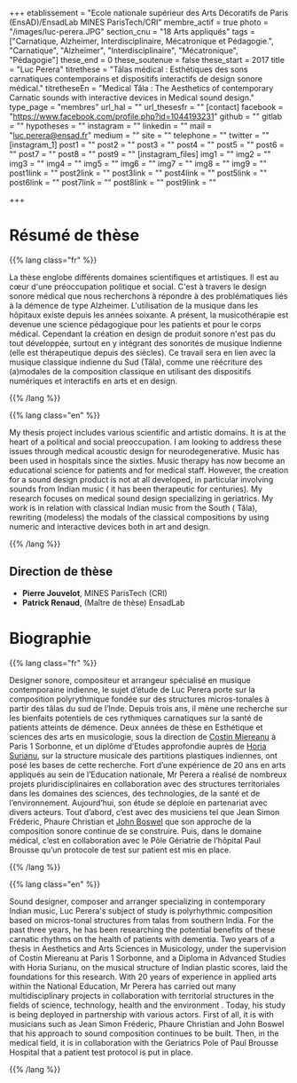 +++
etablissement = "Ecole nationale supérieur des Arts Décoratifs de Paris (EnsAD)/EnsadLab MINES ParisTech/CRI"
membre_actif = true
photo = "/images/luc-perera.JPG"
section_cnu = "18 Arts appliqués"
tags = ["Carnatique, Alzheimer, Interdisciplinaire, Mécatronique et Pédagogie.", "Carnatique", "Alzheimer", "Interdisciplinaire", "Mécatronique", "Pédagogie"]
these_end = 0
these_soutenue = false
these_start = 2017
title = "Luc Perera"
titrethese = "Tâlas médical : Esthétiques des sons carnatiques contemporains et dispositifs interactifs de design sonore médical."
titretheseEn = "Medical Tâla : The Aesthetics of contemporary Carnatic sounds with interactive devices in Medical sound design."
type_page = "membres"
url_hal = ""
url_thesesfr = ""
[contact]
facebook = "https://www.facebook.com/profile.php?id=1044193231"
github = ""
gitlab = ""
hypotheses = ""
instagram = ""
linkedin = ""
mail = "luc.perera@ensad.fr"
medium = ""
site = ""
telephone = ""
twitter = ""
[instagram_1]
post1 = ""
post2 = ""
post3 = ""
post4 = ""
post5 = ""
post6 = ""
post7 = ""
post8 = ""
post9 = ""
[instagram_files]
img1 = ""
img2 = ""
img3 = ""
img4 = ""
img5 = ""
img6 = ""
img7 = ""
img8 = ""
img9 = ""
post1link = ""
post2link = ""
post3link = ""
post4link = ""
post5link = ""
post6link = ""
post7link = ""
post8link = ""
post9link = ""

+++

<!-- Supprimer les parties non remplies (supprimer les blocks de lang s'il n'y a pas deux langues). Tu es libre d'ajouter ce que tu veux à cette partie -->

# Résumé de thèse

{{% lang class="fr" %}}

La thèse englobe différents domaines scientifiques et artistiques. Il est au cœur d'une préoccupation politique et social. C'est à travers le design sonore médical que nous recherchons à répondre à des problématiques liés à la démence de type Alzheimer. L'utilisation de la musique dans les hôpitaux existe depuis les années soixante. A présent, la musicothérapie est devenue une science pédagogique pour les patients et pour le corps médical. Cependant la création en design de produit sonore n'est pas du tout développée, surtout en y intégrant des sonorités de musique Indienne (elle est thérapeutique depuis des siècles). Ce travail sera en lien avec la musique classique indienne du Sud (Tâla), comme une réécriture des (a)modales de la composition classique en utilisant des dispositifs numériques et interactifs en arts et en design.

{{% /lang %}}

{{% lang class="en" %}}

My thesis project includes various scientific and artistic domains. It is at the heart of a political and social preoccupation. I am looking to address these issues through medical acoustic design for neurodegenerative. Music has been used in hospitals since the sixties. Music therapy has now become an educational science for patients and for medical staff. However, the creation for a sound design product is not at all developed, in particular involving sounds from Indian music ( it has been therapeutic for centuries). My research focuses on medical sound design specializing in geriatrics. My work is in relation with classical Indian music from the South ( Tâla), rewriting (modeless) the modals of the classical compositions by using numeric and interactive devices both in art and design.

{{% /lang %}}

## Direction de thèse

* **Pierre Jouvelot**, MINES ParisTech (CRI)
* **Patrick Renaud**, (Maître de thèse) EnsadLab

# Biographie

{{% lang class="fr" %}}

Designer sonore, compositeur et arrangeur spécialisé en musique contemporaine indienne, le sujet d’étude de Luc Perera porte sur la composition polyrythmique fondée sur des structures micros-tonales à partir des tâlas du sud de l’Inde. Depuis trois ans, il mène une recherche sur les bienfaits potentiels de ces rythmiques carnatiques sur la santé de patients atteints de démence. Deux années de thèse en Esthétique et sciences des arts en musicologie, sous la direction de [Costin Miereanu](http://www.cdmc.asso.fr/fr/ressources/compositeurs/biographies/miereanu-costin-1943) à Paris 1 Sorbonne, et un diplôme d’Etudes approfondie auprès de [Horia Surianu](https://fr.wikipedia.org/wiki/Horia_Surianu), sur la structure musicale des partitions plastiques indiennes, ont posé les bases de cette recherche. Fort d’une expérience de 20 ans en arts appliqués au sein de l’Education nationale, Mr Perera a réalisé de nombreux projets pluridisciplinaires en collaboration avec des structures territoriales dans les domaines des sciences, des technologies, de la santé et de l’environnement. Aujourd’hui, son étude se déploie en partenariat avec divers acteurs. Tout d’abord, c’est avec des musiciens tel que Jean Simon Fréderic, Phaure Christian et [John Boswel](https://fr.linkedin.com/in/john-boswell-1863a28a) que son approche de la composition sonore continue de se construire. Puis, dans le domaine médical, c’est en collaboration avec le Pôle Gériatrie de l’hôpital Paul Brousse qu’un protocole de test sur patient est mis en place.

{{% /lang %}}

{{% lang class="en" %}}

Sound designer, composer and arranger specializing in contemporary Indian music, Luc Perera's subject of study is polyrhythmic composition based on micros-tonal structures from talas from southern India. For the past three years, he has been researching the potential benefits of these carnatic rhythms on the health of patients with dementia. Two years of a thesis in Aesthetics and Arts Sciences in Musicology, under the supervision of Costin Miereanu at Paris 1 Sorbonne, and a Diploma in Advanced Studies with Horia Surianu, on the musical structure of Indian plastic scores, laid the foundations for this research. With 20 years of experience in applied arts within the National Education, Mr Perera has carried out many multidisciplinary projects in collaboration with territorial structures in the fields of science, technology, health and the environment . Today, his study is being deployed in partnership with various actors. First of all, it is with musicians such as Jean Simon Fréderic, Phaure Christian and John Boswel that his approach to sound composition continues to be built. Then, in the medical field, it is in collaboration with the Geriatrics Pole of Paul Brousse Hospital that a patient test protocol is put in place.

{{% /lang %}}